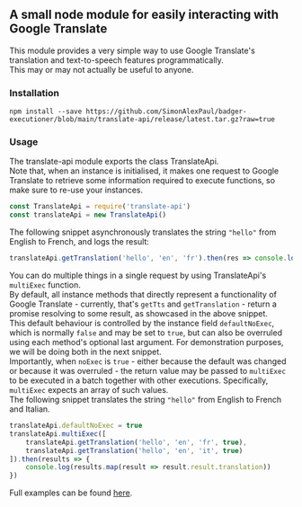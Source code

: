 ## A small node module for easily interacting with Google Translate

This module provides a very simple way to use Google Translate's translation and text-to-speech features programmatically.\
This may or may not actually be useful to anyone.

### Installation
```
npm install --save https://github.com/SimonAlexPaul/badger-executioner/blob/main/translate-api/release/latest.tar.gz?raw=true
```
### Usage
The translate-api module exports the class TranslateApi.\
Note that, when an instance is initialised, it makes one request to Google Translate to retrieve some information required to execute functions, so make sure to re-use your instances.
```js
const TranslateApi = require('translate-api')
const translateApi = new TranslateApi()
```
The following snippet asynchronously translates the string `"hello"` from English to French, and logs the result:
```js
translateApi.getTranslation('hello', 'en', 'fr').then(res => console.log(res.translation))
```
You can do multiple things in a single request by using TranslateApi's `multiExec` function.\
By default, all instance methods that directly represent a functionality of Google Translate -
currently, that's `getTts` and `getTranslation` - return a promise
resolving to some result, as showcased in the above snippet.\
This default behaviour is controlled by the instance field `defaultNoExec`, which is normally `false` and may be set to `true`,
but can also be overruled using each method's optional last argument. For demonstration purposes, we will be doing both in the next snippet.\
Importantly, when `noExec` is `true` - either because the default was changed or because it was overruled - the return value may be passed to `multiExec` to be executed in a batch together with other executions. Specifically, `multiExec` expects an array of such values.\
The following snippet translates the string `"hello"` from English to French and Italian.
```js
translateApi.defaultNoExec = true
translateApi.multiExec([
    translateApi.getTranslation('hello', 'en', 'fr', true),
    translateApi.getTranslation('hello', 'en', 'it', true)
]).then(results => {
    console.log(results.map(result => result.result.translation))
})
```

Full examples can be found [here](/examples/translate-api).
